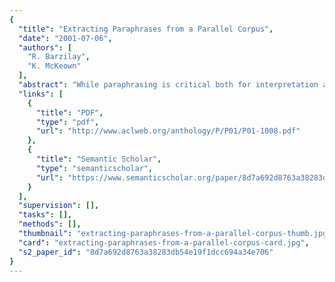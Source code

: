 ```yaml
---
{
  "title": "Extracting Paraphrases from a Parallel Corpus",
  "date": "2001-07-06",
  "authors": [
    "R. Barzilay",
    "K. McKeown"
  ],
  "abstract": "While paraphrasing is critical both for interpretation and generation of natural language, current systems use manual or semi-automatic methods to collect paraphrases. We present an unsupervised learning algorithm for identification of paraphrases from a corpus of multiple English translations of the same source text. Our approach yields phrasal and single word lexical paraphrases as well as syntactic paraphrases.",
  "links": [
    {
      "title": "PDF",
      "type": "pdf",
      "url": "http://www.aclweb.org/anthology/P/P01/P01-1008.pdf"
    },
    {
      "title": "Semantic Scholar",
      "type": "semanticscholar",
      "url": "https://www.semanticscholar.org/paper/8d7a692d8763a38283db54e19f1dcc694a34e706"
    }
  ],
  "supervision": [],
  "tasks": [],
  "methods": [],
  "thumbnail": "extracting-paraphrases-from-a-parallel-corpus-thumb.jpg",
  "card": "extracting-paraphrases-from-a-parallel-corpus-card.jpg",
  "s2_paper_id": "8d7a692d8763a38283db54e19f1dcc694a34e706"
}
---
```


